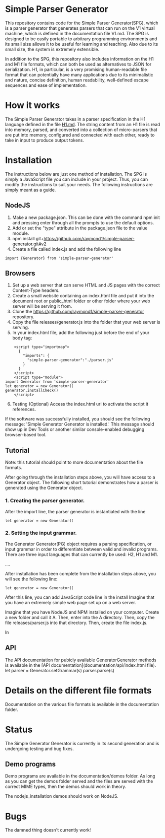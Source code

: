 # Simple Parser Generator

This repository contains code for the Simple Parser Generator(SPG), which is a parser generator that generates parsers that can run on the V1 virtual machine, which is defined in the documentation file V1.md. The SPG is designed to be easily portable to arbitrary programming environments and its small size allows it to be useful for learning and teaching. Also due to its small size, the system is extremely extensible.

In addition to the SPG, this repository also includes information on the H1 and M1 file formats, which can both be used as alternatives to JSON for serialization. H1, in particular, is a very promising human-readable file format that can potentially have many applications due to its minimalistic and nature, concise definition, human readability, well-defined escape sequences and ease of implementation.

# How it works

The Simple Parser Generator takes in a parser specification in the H1 language defined in the file [H1.md](documentation/H1.md). The string content from an H1 file is read into memory, parsed, and converted into a collection of micro-parsers that are put into memory, configured and connected with each other, ready to take in input to produce output tokens.

# Installation
The instructions below are just one method of installation. The SPG is simply a JavaScript file you can include in your project. Thus, you can modify the instructions to suit your needs. The following instructions are simply meant as a guide.

## NodeJS
1. Make a new package.json. This can be done with the command npm init and pressing enter through all the prompts to use the default options.
2. Add or set the "type" attribute in the package.json file to the value module.
3. npm install git+https://github.com/raymond1/simple-parser-generator.git#v2
4. Create a file called index.js and add the following line
```
import {Generator} from 'simple-parser-generator'
```

## Browsers
1. Set up a web server that can serve HTML and JS pages with the correct Content-Type headers.
2. Create a small website containing an index.html file and put it into the document root or public_html folder or other folder where your web server will be serving it from.
3. Clone the https://github.com/raymond1/simple-parser-generator repository.
4. Copy the file releases/generator.js into the folder that your web server is serving.
5. In your index.html file, add the following just before the end of your body tag:
```
    <script type="importmap">
      {
        "imports": {
          "simple-parser-generator":"./parser.js"
        }
      }
    </script>
    <script type="module">
import Generator from 'simple-parser-generator'
let generator = new Generator()
generator.installCheck()
    </script>
```
6. Testing (Optional)
Access the index.html url to activate the script it references.

If the software was successfully installed, you should see the following message: 'Simple Generator Generator is installed.' This message should show up in Dev Tools or another similar console-enabled debugging browser-based tool.

## Tutorial

Note: this tutorial should point to more documentation about the file formats.

After going through the installation steps above, you will have access to a Generator object. The following short tutorial demonstrates how a parser is generated using the Generator object. 

### 1. Creating the parser generator.
After the import line, the parser generator is instantiated with the line 
```
let generator = new Generator()
```

### 2. Setting the input grammar.

The Generator Generator(PG) object requires a parsing specification, or input grammar in order to differentiate between valid and invalid programs. There are three input languages that can currently be used: H2, H1 and M1.


....





After installation has been complete from the installation steps above, you will see the following line:
```
let generator = new Generator()
```

After this line, you can add JavaScript code
line in the install
Imagine that you have an extremely simple web page set up on a web server. 

Imagine that you have NodeJS and NPM installed on your computer. Create a new folder and call it A. Then, enter into the A directory. Then, copy the file releases/parser.js into that directory. Then, create the file index.js.

In

## API

The API documentation for pubicly available GeneratorGenerator methods is available in the [API documentation](documentation/api/index.html file).
let parser = Generator.setGrammar(s)
parser.parse(s)

# Details on the different file formats

Documentation on the various file formats is available in the documentation folder. 

# Status

The Simple Generator Generator is currently in its second generation and is undergoing testing and bug fixes. 

## Demo programs
 
Demo programs are available in the documentation/demos folder. As long as you can get the demos folder served and the files are served with the correct MIME types, then the demos should work in theory.

The nodejs_installation demos should work on NodeJS.

# Bugs
The damned thing doesn't currently work!
